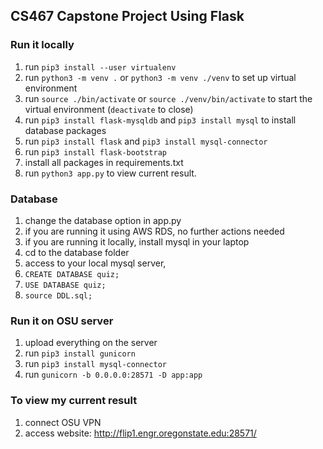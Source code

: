 ## CS467 Capstone Project Using Flask

### Run it locally
1. run ```pip3 install --user virtualenv```
2. run ```python3 -m venv .``` or ```python3 -m venv ./venv``` to set up virtual environment
3. run ```source ./bin/activate``` or ```source ./venv/bin/activate``` to start the virtual environment (```deactivate``` to close)
4. run ```pip3 install flask-mysqldb``` and ```pip3 install mysql``` to install database packages
5. run ```pip3 install flask``` and ```pip3 install mysql-connector```
6. run ```pip3 install flask-bootstrap```
7. install all packages in requirements.txt
8. run ```python3 app.py``` to view current result.



### Database
1. change the database option in app.py
2. if you are running it using AWS RDS, no further actions needed
3. if you are running it locally, install mysql in your laptop
4. cd to the database folder
5. access to your local mysql server, 
6. ```CREATE DATABASE quiz;```
7. ```USE DATABASE quiz;```
8. ```source DDL.sql;```


### Run it on OSU server
1. upload everything on the server
2. run ```pip3 install gunicorn```
3. run ```pip3 install mysql-connector```
4. run ```gunicorn -b 0.0.0.0:28571 -D app:app```


### To view my current result
1. connect OSU VPN
2. access website: http://flip1.engr.oregonstate.edu:28571/
